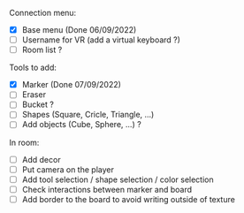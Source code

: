Connection menu:
- [X] Base menu (Done 06/09/2022)
- [ ] Username for VR (add a virtual keyboard ?)
- [ ] Room list ?

Tools to add:  
- [x] Marker (Done 07/09/2022)
- [ ] Eraser
- [ ] Bucket ?
- [ ] Shapes (Square, Cricle, Triangle, ...)
- [ ] Add objects (Cube, Sphere, ...) ?

In room:
- [ ] Add decor
- [ ] Put camera on the player
- [ ] Add tool selection / shape selection / color selection
- [ ] Check interactions between marker and board
- [ ] Add border to the board to avoid writing outside of texture